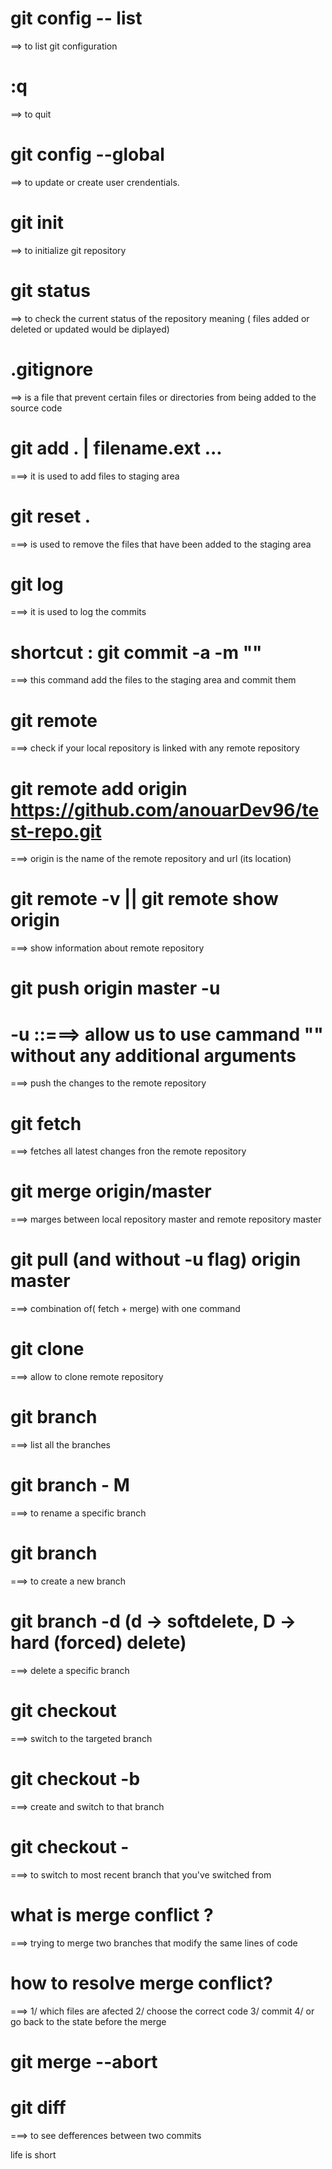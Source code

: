 # git config -- list

==> to list git configuration

# :q

==> to quit

# git config --global

==> to update or create user crendentials.

# git init

==> to initialize git repository

# git status

==> to check the current status of the repository meaning ( files added or deleted or updated would be diplayed)

# .gitignore

==> is a file that prevent certain files or directories from being added to the source code

# git add . | filename.ext ...

===> it is used to add files to staging area

# git reset .

===> is used to remove the files that have been added to the staging area

# git log

===> it is used to log the commits

# shortcut : git commit -a -m "<messsage here>"

===> this command add the files to the staging area and commit them

# git remote

===> check if your local repository is linked with any remote repository

# git remote add origin https://github.com/anouarDev96/test-repo.git

===> origin is the name of the remote repository and url (its location)

# git remote -v || git remote show origin

===> show information about remote repository

# git push origin master -u

# -u ::===> allow us to use cammand "<git pull>" without any additional arguments

===> push the changes to the remote repository

# git fetch

===> fetches all latest changes fron the remote repository

# git merge origin/master

===> marges between local repository master and remote repository master

# git pull (and without -u flag) origin master

===> combination of( fetch + merge) with one command

# git clone

===> allow to clone remote repository

# git branch

===> list all the branches

# git branch - M <name of the branch>

===> to rename a specific branch

# git branch <name of the branch>

===> to create a new branch

# git branch -d <name of the branch> (d -> softdelete, D -> hard (forced) delete)

===> delete a specific branch

# git checkout <name of the branch>

===> switch to the targeted branch

# git checkout -b <name of the branch>

===> create and switch to that branch

# git checkout -

===> to switch to most recent branch that you've switched from

# what is merge conflict ?

===>
trying to merge two branches that modify the same lines of code

# how to resolve merge conflict?

===> 1/ which files are afected 2/ choose the correct code 3/ commit 4/ or go back to the state before the merge

# git merge --abort

# git diff

===> to see defferences between two commits

life is short
